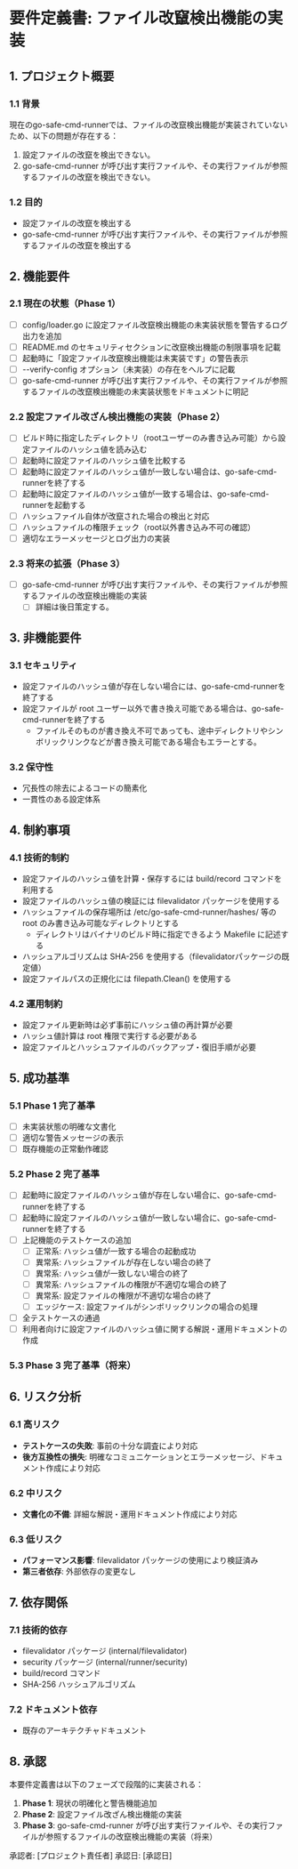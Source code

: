 # 要件定義書: ファイル改竄検出機能の実装

## 1. プロジェクト概要

### 1.1 背景
現在のgo-safe-cmd-runnerでは、ファイルの改竄検出機能が実装されていないため、以下の問題が存在する：

1. 設定ファイルの改竄を検出できない。
2. go-safe-cmd-runner が呼び出す実行ファイルや、その実行ファイルが参照するファイルの改竄を検出できない。

### 1.2 目的
- 設定ファイルの改竄を検出する
- go-safe-cmd-runner が呼び出す実行ファイルや、その実行ファイルが参照するファイルの改竄を検出する

## 2. 機能要件

### 2.1 現在の状態（Phase 1）
- [ ] config/loader.go に設定ファイル改竄検出機能の未実装状態を警告するログ出力を追加
- [ ] README.md のセキュリティセクションに改竄検出機能の制限事項を記載
- [ ] 起動時に「設定ファイル改竄検出機能は未実装です」の警告表示
- [ ] --verify-config オプション（未実装）の存在をヘルプに記載
- [ ] go-safe-cmd-runner が呼び出す実行ファイルや、その実行ファイルが参照するファイルの改竄検出機能の未実装状態をドキュメントに明記

### 2.2 設定ファイル改ざん検出機能の実装（Phase 2）
- [ ] ビルド時に指定したディレクトリ（rootユーザーのみ書き込み可能）から設定ファイルのハッシュ値を読み込む
- [ ] 起動時に設定ファイルのハッシュ値を比較する
- [ ] 起動時に設定ファイルのハッシュ値が一致しない場合は、go-safe-cmd-runnerを終了する
- [ ] 起動時に設定ファイルのハッシュ値が一致する場合は、go-safe-cmd-runnerを起動する
- [ ] ハッシュファイル自体が改竄された場合の検出と対応
- [ ] ハッシュファイルの権限チェック（root以外書き込み不可の確認）
- [ ] 適切なエラーメッセージとログ出力の実装

### 2.3 将来の拡張（Phase 3）
- [ ] go-safe-cmd-runner が呼び出す実行ファイルや、その実行ファイルが参照するファイルの改竄検出機能の実装
    - [ ] 詳細は後日策定する。

## 3. 非機能要件

### 3.1 セキュリティ
- 設定ファイルのハッシュ値が存在しない場合には、go-safe-cmd-runnerを終了する
- 設定ファイルが root ユーザー以外で書き換え可能である場合は、go-safe-cmd-runnerを終了する
    - ファイルそのものが書き換え不可であっても、途中ディレクトリやシンボリックリンクなどが書き換え可能である場合もエラーとする。

### 3.2 保守性
- 冗長性の除去によるコードの簡素化
- 一貫性のある設定体系

## 4. 制約事項

### 4.1 技術的制約
- 設定ファイルのハッシュ値を計算・保存するには build/record コマンドを利用する
- 設定ファイルのハッシュ値の検証には filevalidator パッケージを使用する
- ハッシュファイルの保存場所は /etc/go-safe-cmd-runner/hashes/ 等の root のみ書き込み可能なディレクトリとする
    - ディレクトリはバイナリのビルド時に指定できるよう Makefile に記述する
- ハッシュアルゴリズムは SHA-256 を使用する（filevalidatorパッケージの既定値）
- 設定ファイルパスの正規化には filepath.Clean() を使用する

### 4.2 運用制約
- 設定ファイル更新時は必ず事前にハッシュ値の再計算が必要
- ハッシュ値計算は root 権限で実行する必要がある
- 設定ファイルとハッシュファイルのバックアップ・復旧手順が必要

## 5. 成功基準

### 5.1 Phase 1 完了基準
- [ ] 未実装状態の明確な文書化
- [ ] 適切な警告メッセージの表示
- [ ] 既存機能の正常動作確認

### 5.2 Phase 2 完了基準
- [ ] 起動時に設定ファイルのハッシュ値が存在しない場合に、go-safe-cmd-runnerを終了する
- [ ] 起動時に設定ファイルのハッシュ値が一致しない場合に、go-safe-cmd-runnerを終了する
- [ ] 上記機能のテストケースの追加
    - [ ] 正常系: ハッシュ値が一致する場合の起動成功
    - [ ] 異常系: ハッシュファイルが存在しない場合の終了
    - [ ] 異常系: ハッシュ値が一致しない場合の終了
    - [ ] 異常系: ハッシュファイルの権限が不適切な場合の終了
    - [ ] 異常系: 設定ファイルの権限が不適切な場合の終了
    - [ ] エッジケース: 設定ファイルがシンボリックリンクの場合の処理
- [ ] 全テストケースの通過
- [ ] 利用者向けに設定ファイルのハッシュ値に関する解説・運用ドキュメントの作成

### 5.3 Phase 3 完了基準（将来）

## 6. リスク分析

### 6.1 高リスク
- **テストケースの失敗**: 事前の十分な調査により対応
- **後方互換性の損失**: 明確なコミュニケーションとエラーメッセージ、ドキュメント作成により対応

### 6.2 中リスク
- **文書化の不備**: 詳細な解説・運用ドキュメント作成により対応

### 6.3 低リスク
- **パフォーマンス影響**: filevalidator パッケージの使用により検証済み
- **第三者依存**: 外部依存の変更なし

## 7. 依存関係

### 7.1 技術的依存
- filevalidator パッケージ (internal/filevalidator)
- security パッケージ (internal/runner/security)
- build/record コマンド
- SHA-256 ハッシュアルゴリズム

### 7.2 ドキュメント依存
- 既存のアーキテクチャドキュメント

## 8. 承認

本要件定義書は以下のフェーズで段階的に実装される：

1. **Phase 1**: 現状の明確化と警告機能追加
2. **Phase 2**: 設定ファイル改ざん検出機能の実装
3. **Phase 3**: go-safe-cmd-runner が呼び出す実行ファイルや、その実行ファイルが参照するファイルの改竄検出機能の実装（将来）

承認者: [プロジェクト責任者]
承認日: [承認日]
